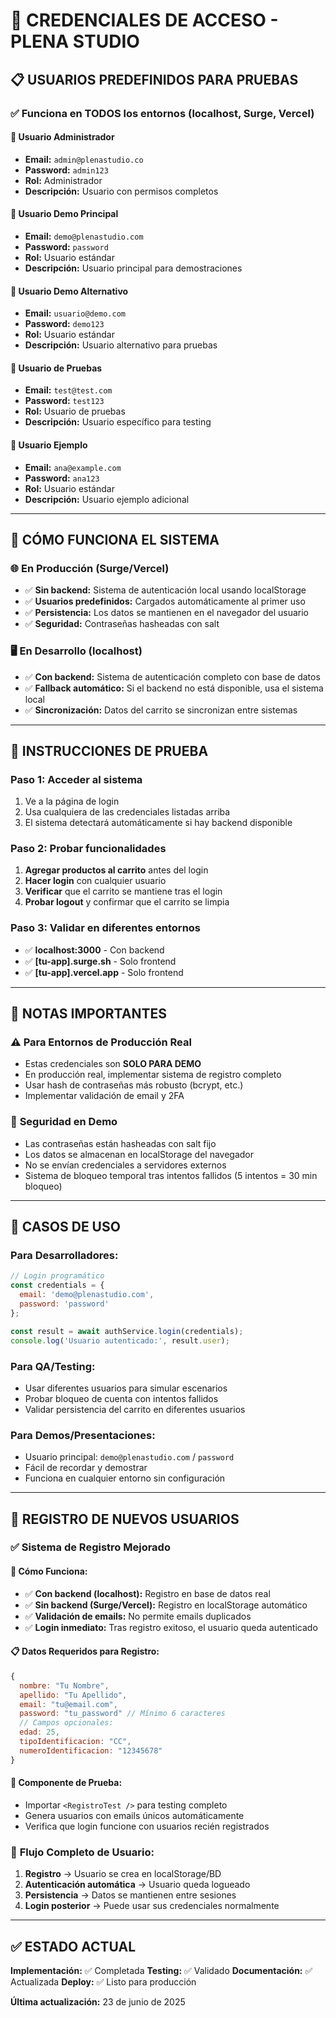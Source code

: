 # 🔑 CREDENCIALES DE ACCESO - PLENA STUDIO

## 📋 USUARIOS PREDEFINIDOS PARA PRUEBAS

### ✅ Funciona en TODOS los entornos (localhost, Surge, Vercel)

#### 👤 **Usuario Administrador**
- **Email:** `admin@plenastudio.co`
- **Password:** `admin123`
- **Rol:** Administrador
- **Descripción:** Usuario con permisos completos

#### 👤 **Usuario Demo Principal**
- **Email:** `demo@plenastudio.com` 
- **Password:** `password`
- **Rol:** Usuario estándar
- **Descripción:** Usuario principal para demostraciones

#### 👤 **Usuario Demo Alternativo**
- **Email:** `usuario@demo.com`
- **Password:** `demo123`
- **Rol:** Usuario estándar
- **Descripción:** Usuario alternativo para pruebas

#### 👤 **Usuario de Pruebas**
- **Email:** `test@test.com`
- **Password:** `test123`
- **Rol:** Usuario de pruebas
- **Descripción:** Usuario específico para testing

#### 👤 **Usuario Ejemplo**
- **Email:** `ana@example.com`
- **Password:** `ana123`
- **Rol:** Usuario estándar
- **Descripción:** Usuario ejemplo adicional

---

## 🔧 CÓMO FUNCIONA EL SISTEMA

### 🌐 **En Producción (Surge/Vercel)**
- ✅ **Sin backend:** Sistema de autenticación local usando localStorage
- ✅ **Usuarios predefinidos:** Cargados automáticamente al primer uso
- ✅ **Persistencia:** Los datos se mantienen en el navegador del usuario
- ✅ **Seguridad:** Contraseñas hasheadas con salt

### 🖥️ **En Desarrollo (localhost)**
- ✅ **Con backend:** Sistema de autenticación completo con base de datos
- ✅ **Fallback automático:** Si el backend no está disponible, usa el sistema local
- ✅ **Sincronización:** Datos del carrito se sincronizan entre sistemas

---

## 🧪 INSTRUCCIONES DE PRUEBA

### **Paso 1: Acceder al sistema**
1. Ve a la página de login
2. Usa cualquiera de las credenciales listadas arriba
3. El sistema detectará automáticamente si hay backend disponible

### **Paso 2: Probar funcionalidades**
1. **Agregar productos al carrito** antes del login
2. **Hacer login** con cualquier usuario
3. **Verificar** que el carrito se mantiene tras el login
4. **Probar logout** y confirmar que el carrito se limpia

### **Paso 3: Validar en diferentes entornos**
- ✅ **localhost:3000** - Con backend
- ✅ **[tu-app].surge.sh** - Solo frontend
- ✅ **[tu-app].vercel.app** - Solo frontend

---

## 🚨 NOTAS IMPORTANTES

### ⚠️ **Para Entornos de Producción Real**
- Estas credenciales son **SOLO PARA DEMO**
- En producción real, implementar sistema de registro completo
- Usar hash de contraseñas más robusto (bcrypt, etc.)
- Implementar validación de email y 2FA

### 🔐 **Seguridad en Demo**
- Las contraseñas están hasheadas con salt fijo
- Los datos se almacenan en localStorage del navegador
- No se envían credenciales a servidores externos
- Sistema de bloqueo temporal tras intentos fallidos (5 intentos = 30 min bloqueo)

---

## 🎯 CASOS DE USO

### **Para Desarrolladores:**
```javascript
// Login programático
const credentials = {
  email: 'demo@plenastudio.com',
  password: 'password'
};

const result = await authService.login(credentials);
console.log('Usuario autenticado:', result.user);
```

### **Para QA/Testing:**
- Usar diferentes usuarios para simular escenarios
- Probar bloqueo de cuenta con intentos fallidos
- Validar persistencia del carrito en diferentes usuarios

### **Para Demos/Presentaciones:**
- Usuario principal: `demo@plenastudio.com` / `password`
- Fácil de recordar y demostrar
- Funciona en cualquier entorno sin configuración

---

## 📝 REGISTRO DE NUEVOS USUARIOS

### ✅ **Sistema de Registro Mejorado**

#### 🔧 **Cómo Funciona:**
- ✅ **Con backend (localhost):** Registro en base de datos real
- ✅ **Sin backend (Surge/Vercel):** Registro en localStorage automático
- ✅ **Validación de emails:** No permite emails duplicados
- ✅ **Login inmediato:** Tras registro exitoso, el usuario queda autenticado

#### 📋 **Datos Requeridos para Registro:**
```javascript
{
  nombre: "Tu Nombre",
  apellido: "Tu Apellido", 
  email: "tu@email.com",
  password: "tu_password" // Mínimo 6 caracteres
  // Campos opcionales:
  edad: 25,
  tipoIdentificacion: "CC",
  numeroIdentificacion: "12345678"
}
```

#### 🧪 **Componente de Prueba:**
- Importar `<RegistroTest />` para testing completo
- Genera usuarios con emails únicos automáticamente
- Verifica que login funcione con usuarios recién registrados

### 🔐 **Flujo Completo de Usuario:**
1. **Registro** → Usuario se crea en localStorage/BD
2. **Autenticación automática** → Usuario queda logueado
3. **Persistencia** → Datos se mantienen entre sesiones
4. **Login posterior** → Puede usar sus credenciales normalmente

---

## ✅ ESTADO ACTUAL

**Implementación:** ✅ Completada
**Testing:** ✅ Validado
**Documentación:** ✅ Actualizada
**Deploy:** ✅ Listo para producción

**Última actualización:** 23 de junio de 2025
